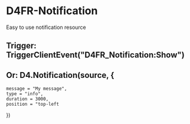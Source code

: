 # D4FR-Notification
Easy to use notification resource


## Trigger: TriggerClientEvent("D4FR_Notification:Show")
## Or: D4.Notification(source, {
    message = "My message",
    type = "info",
    duration = 3000,
    position = "top-left
})
